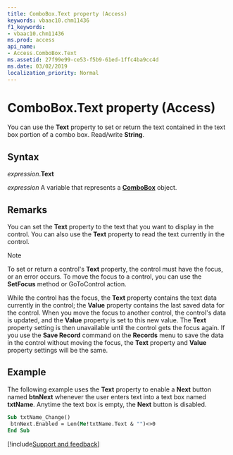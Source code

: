 ```yaml
---
title: ComboBox.Text property (Access)
keywords: vbaac10.chm11436
f1_keywords:
- vbaac10.chm11436
ms.prod: access
api_name:
- Access.ComboBox.Text
ms.assetid: 27f99e99-ce53-f5b9-61ed-1ffc4ba9cc4d
ms.date: 03/02/2019
localization_priority: Normal
---
```



# ComboBox.Text property (Access)

You can use the **Text** property to set or return the text contained in the text box portion of a combo box. Read/write **String**.


## Syntax

_expression_.**Text**

_expression_ A variable that represents a **[ComboBox](Access.ComboBox.md)** object.


## Remarks

You can set the **Text** property to the text that you want to display in the control. You can also use the **Text** property to read the text currently in the control.

> [!NOTE] 
> To set or return a control's **Text** property, the control must have the focus, or an error occurs. To move the focus to a control, you can use the **SetFocus** method or GoToControl action.

While the control has the focus, the **Text** property contains the text data currently in the control; the **Value** property contains the last saved data for the control. When you move the focus to another control, the control's data is updated, and the **Value** property is set to this new value. The **Text** property setting is then unavailable until the control gets the focus again. If you use the **Save Record** command on the **Records** menu to save the data in the control without moving the focus, the **Text** property and **Value** property settings will be the same.


## Example

The following example uses the **Text** property to enable a **Next** button named **btnNext** whenever the user enters text into a text box named **txtName**. Anytime the text box is empty, the **Next** button is disabled.

```vb
Sub txtName_Change() 
 btnNext.Enabled = Len(Me!txtName.Text & "")<>0 
End Sub
```



[!include[Support and feedback](~/includes/feedback-boilerplate.md)]
